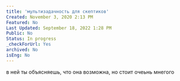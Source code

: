 ```yaml
---
title: 'мультизадачность для скептиков'
Created: November 3, 2020 2:13 PM
Featured: No
Last Updated: September 18, 2022 1:28 PM
Public: No
Status: In progress
_checkForUrl: Yes
archived: No
isEng: No
---
```


в ней ты объясняешь, что она возможна, но стоит очеьнь мнегого